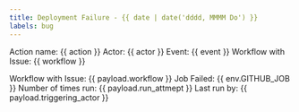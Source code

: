 ```yaml
---
title: Deployment Failure - {{ date | date('dddd, MMMM Do') }}
labels: bug
---
```


Action name: {{ action }}
Actor: {{ actor }}
Event: {{ event }}
Workflow with Issue: {{ workflow }}

Workflow with Issue: {{ payload.workflow }}
Job Failed: {{ env.GITHUB_JOB }}
Number of times run: {{ payload.run_attmept }}
Last run by: {{ payload.triggering_actor }}
